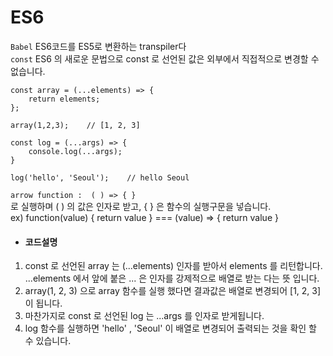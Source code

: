 # ES6

`Babel` ES6코드를 ES5로 변환하는 transpiler다  
`const` ES6 의 새로운 문법으로 const 로 선언된 값은 외부에서 직접적으로 변경할 수 없습니다.    



```
const array = (...elements) => { 
    return elements; 
}; 

array(1,2,3);    // [1, 2, 3] 

const log = (...args) => { 
    console.log(...args); 
} 

log('hello', 'Seoul');    // hello Seoul
```


`arrow function :  ( ) => { }`  
로 실행하며 ( ) 의 값은 인자로 받고, { } 은 함수의 실행구문을 넣습니다.  
ex)  function(value)  {  return value }    ===   (value) => { return value }    


* #### **코드설명**  

1. const 로 선언된 array 는 (...elements) 인자를 받아서 elements 를 리턴합니다.  
...elements 에서 앞에 붙은 ... 은 인자를 강제적으로 배열로 받는 다는 뜻 입니다.  
2. array(1, 2, 3)  으로  array 함수를 실행 했다면  결과값은 배열로 변경되어 [1, 2, 3] 이 됩니다.  
3. 마찬가지로 const 로 선언된 log 는 ...args 를 인자로 받게됩니다.  
4. log 함수를 실행하면 'hello' , 'Seoul' 이 배열로 변경되어 출력되는 것을 확인 할 수 있습니다.    
